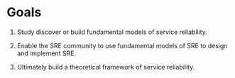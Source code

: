 # Goals
1. Study discover or build fundamental models of service reliability.

2. Enable the SRE community to use fundamental models of SRE to design and implement SRE.

3. Ultimately build a theoretical framework of service reliability.

